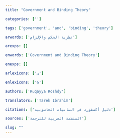 ```yaml
---
title: "Government and Binding Theory"

categories: ['']

tags: ['government', 'and', 'binding', 'theory']

arwords: ['نظرية الحكم واﻹلزام']

arexps: []

enwords: ['Government and Binding Theory']

enexps: []

arlexicons: ['ن']

enlexicons: ['G']

authors: ['Ruqayya Roshdy']

translators: ['Tarek Ibrahim']

citations: ['دليل أكسفورد في السانيات الحاسوبية']

sources: ['المنظمة العربية للترجمة']

slug: ""
---
```

